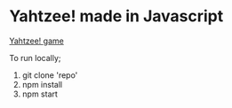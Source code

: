 # Yahtzee! made in Javascript

[Yahtzee! game](https://djmorosini.github.io/yahtzeejs/)

To run locally;

1. git clone 'repo'
2. npm install
3. npm start
